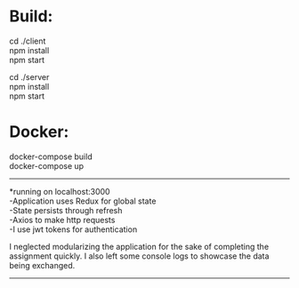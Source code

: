 <h1>Build:</h1>

cd ./client <br/>
npm install <br/>
npm start   <br/>

cd ./server <br/>
npm install <br/>
npm start <br/>


<h1>Docker:</h1>
docker-compose build <br/>
docker-compose up <br/>



************
*running on localhost:3000 <br/>
-Application uses Redux for global state  <br/>
-State persists through refresh  <br/>
-Axios to make http requests  <br/>
-I use jwt tokens for authentication  <br/>

I neglected modularizing the application for the sake of completing the assignment quickly. I also left some console logs to showcase the data being exchanged.
************
